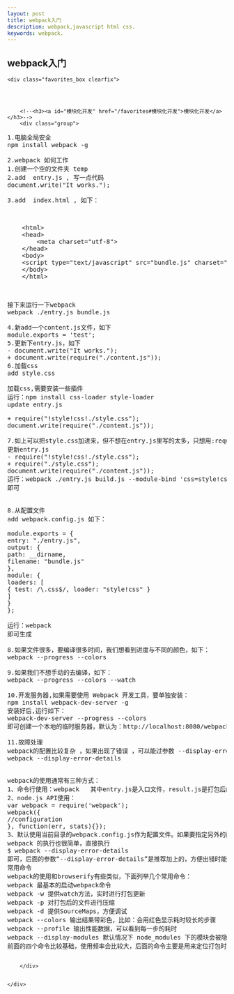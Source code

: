 ```yaml
---
layout: post
title: webpack入门
description: webpack,javascript html css.
keywords: webpack.
---
```



<div class="entry-content clearfix">
    <h2>webpack入门</h2>

    <div class="favorites_box clearfix">




        <!--<h3><a id="模块化开发" href="/favorites#模块化开发">模块化开发</a></h3>-->
        <div class="group">

<pre class=" language-bash">
1.电脑全局安全
npm install webpack -g

2.webpack 如何工作
1.创建一个空的文件夹 temp
2.add  entry.js , 写一点代码
document.write("It works.");

3.add  index.html , 如下：
    </pre>

<pre class="language-bash">

    &lt;html&gt;
    &lt;head&gt;
        &lt;meta charset="utf-8"&gt;
    &lt;/head&gt;
    &lt;body&gt;
    &lt;script type="text/javascript" src="bundle.js" charset="utf-8"&gt;&lt;/script&gt;
    &lt;/body&gt;
    &lt;/html&gt;

</pre>
<pre>

接下来运行一下webpack
webpack ./entry.js bundle.js

4.新add一个content.js文件，如下
module.exports = 'test';
5.更新下entry.js，如下
- document.write("It works.");
+ document.write(require("./content.js"));
6.加载css
add style.css

加载css,需要安装一些插件
运行：npm install css-loader style-loader
update entry.js

+ require("!style!css!./style.css");
document.write(require("./content.js"));

7.如上可以把style.css加进来，但不想在entry.js里写的太多，只想用:require('./style.css');加载
更新entry.js
- require("!style!css!./style.css");
+ require("./style.css");
document.write(require("./content.js"));
运行：webpack ./entry.js build.js --module-bind 'css=style!css'
即可


8.从配置文件
add webpack.config.js 如下：

module.exports = {
entry: "./entry.js",
output: {
path: __dirname,
filename: "bundle.js"
},
module: {
loaders: [
{ test: /\.css$/, loader: "style!css" }
]
}
};

运行：webpack
即可生成

8.如果文件很多，要编译很多时间，我们想看到进度与不同的颜色，如下：
webpack --progress --colors

9.如果我们不想手动的去编译，如下：
webpack --progress --colors --watch

10.开发服务器,如果需要使用 Webpack 开发工具，要单独安装：
npm install webpack-dev-server -g
安装好后,运行如下：
webpack-dev-server --progress --colors
即可创建一个本地的临时服务器，默认为：http://localhost:8080/webpack-dev-server

11.故障处理
webpack的配置比较复杂 ，如果出现了错误 ，可以能过参数 --display-error-details 来打印错误详情,如下：
webpack --display-error-details


webpack的使用通常有三种方式：
1、命令行使用：webpack <entry.js> <result.js> 其中entry.js是入口文件，result.js是打包后的输出文件
2、node.js API使用：
var webpack = require('webpack');
webpack({
//configuration
}, function(err, stats){});
3、默认使用当前目录的webpack.config.js作为配置文件。如果要指定另外的配置文件，可以执行：webpack --config webpack.custom.config.js
webpack 的执行也很简单，直接执行
$ webpack --display-error-details
即可，后面的参数“--display-error-details”是推荐加上的，方便出错时能查阅更详尽的信息（比如 webpack 寻找模块的过程），从而更好定位到问题。
常用命令
webpack的使用和browserify有些类似，下面列举几个常用命令：
webpack 最基本的启动webpack命令
webpack -w 提供watch方法，实时进行打包更新
webpack -p 对打包后的文件进行压缩
webpack -d 提供SourceMaps，方便调试
webpack --colors 输出结果带彩色，比如：会用红色显示耗时较长的步骤
webpack --profile 输出性能数据，可以看到每一步的耗时
webpack --display-modules 默认情况下 node_modules 下的模块会被隐藏，加上这个参数可以显示这些被隐藏的模块
前面的四个命令比较基础，使用频率会比较大，后面的命令主要是用来定位打包时间较长的原因，方便改进配置文件，提高打包效率。

</pre>
        </div>


    </div>

</div>